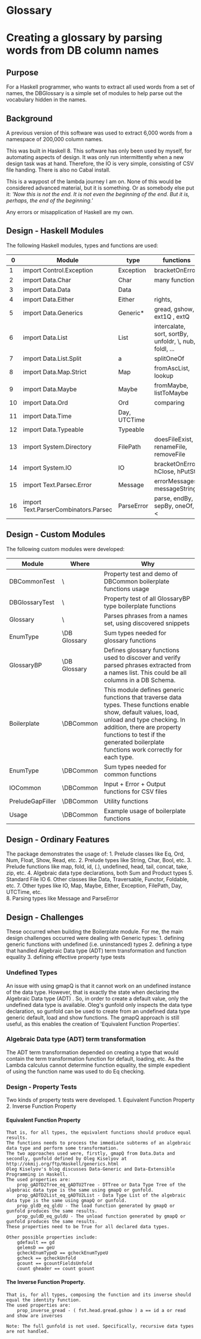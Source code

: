 # Glossary


# Creating a glossary by parsing words from DB column names 

## Purpose 

For a Haskell programmer, who wants to extract all used words from a set of names, the DBGlossary is a simple set of modules to help parse out the vocabulary hidden in the names. 

## Background 

A previous version of this software was used to extract 6,000 words from a namespace of 200,000 column names. 

This was built in Haskell 8. This software has only been used by myself, for automating aspects of design. It was only run intermittently when a new design task was at hand. Therefore, the IO is very simple, consisting of CSV file handing. There is also no Cabal install.  

This is a waypost of the lambda journey I am on. None of this would be considered advanced material, but it is something. Or as somebody else put it: 
_'Now this is not the end. It is not even the beginning of the end. But it is, perhaps, the end of the beginning.'_ 

Any errors or misapplication of Haskell are my own. 

## Design - Haskell Modules 

The following Haskell modules, types and functions are used: 

0	 | 	Module	 | 	type	 | 	functions
 --	 | 	 --------	 | 	 ----	 | 	 ---------
1	 | 	import Control.Exception	 | 	Exception	 | 	bracketOnError
2	 | 	import Data.Char	 | 	Char	 | 	many functions 
3	 | 	import Data.Data	 | 	Data	 | 	
4	 | 	import Data.Either	 | 	Either	 | 	rights, 
5	 | 	import Data.Generics	 | 	Generic* 	 | 	gread, gshow, ext1Q , extQ
6	 | 	import Data.List	 | 	List	 | 	intercalate, sort, sortBy, unfoldr, \\, nub, foldl, ... 
7	 | 	import Data.List.Split	 | 	a	 | 	splitOneOf
8	 | 	import Data.Map.Strict	 | 	Map	 | 	fromAscList, lookup
9	 | 	import Data.Maybe	 | 	Maybe	 | 	fromMaybe, listToMaybe 
10	 | 	import Data.Ord	 | 	Ord	 | 	comparing
11	 | 	import Data.Time	 | 	Day, UTCTime 	 | 	
12	 | 	import Data.Typeable	 | 	Typeable	 | 	
13	 | 	import System.Directory	 | 	FilePath	 | 	doesFileExist, renameFile, removeFile
14	 | 	import System.IO	 | 	IO	 | 	bracketOnError, hClose, hPutStr
15	 | 	import Text.Parsec.Error	 | 	Message	 | 	errorMessages, messageString 
16	 | 	import Text.ParserCombinators.Parsec	 | 	ParseError	 | 	parse, endBy, sepBy, oneOf, <|>, noneOf, many, <?>, try

## Design - Custom Modules 

The following custom modules were developed: 

Module	 | 	Where 	 | 	Why
 --------	 | 	 --------	 | 	 ----
DBCommonTest	 | 	\	 | 	Property test and demo of DBCommon boilerplate functions usage 
DBGlossaryTest	 | 	\	 | 	Property test of all GlossaryBP type boilerplate functions 
Glossary	 | 	\	 | 	Parses phrases from a names set, using discovered snippets 
EnumType	 | 	\DB Glossary	 | 	Sum types needed for glossary functions
GlossaryBP	 | 	\DB Glossary	 | 	Defines glossary functions used to discover and verify parsed phrases extracted from a names list. This could be all columns in a DB Schema.
Boilerplate	 | 	\DBCommon	 | 	This module defines generic functions that traverse data types. These functions enable show, default values, load, unload and type checking. In addition, there are property functions to test if the generated boilerplate functions work correctly for each type.
EnumType	 | 	\DBCommon	 | 	Sum types needed for common functions
IOCommon	 | 	\DBCommon	 | 	Input + Error + Output functions for CSV files 
PreludeGapFiller	 | 	\DBCommon	 | 	Utility functions
Usage	 | 	\DBCommon	 | 	Example usage of boilerplate functions


## Design - Ordinary Features 

The package demonstrates the usage of: 
	1. Prelude classes like Eq, Ord, Num, Float, Show, Read, etc. 
	2. Prelude types like String, Char, Bool, etc. 
	3. Prelude functions like map, fold, id, (.), undefined, head, tail, concat, take, zip, etc. 
	4. Algebraic data type declarations, both Sum and Product types 
	5. Standard File IO 
	6. Other classes like Data, Traversable, Functor, Foldable, etc.
	7. Other types like IO, Map, Maybe, Either, Exception, FilePath, Day, UTCTime, etc. 	
	8. Parsing types like Message and ParseError 

## Design - Challenges

These occurred when building the Boilerplate module. 
For me, the main design challenges occurred were dealing with Generic types: 
	1. defining generic functions with undefined (i.e. uninstanced) types 
	2. defining a type that handled Algebraic Data type (ADT) term transformation and function equality 
	3. defining effective property type tests 
	
### Undefined Types 

An issue with using gmapQ is that it cannot work on an undefined instance of the data type. 
However, that is exactly the state when declaring the Algebraic Data type (ADT) . 
So, in order to create a default value, only the undefined data type is available. 
Oleg's gunfold only inspects the data type declaration, so gunfold can be used to create from an undefined data type generic default, load and show functions. 
The gmapQ approach is still useful, as this enables the creation of 'Equivalent Function Properties'. 

### Algebraic Data type (ADT) term transformation 

The ADT term transformation depended on creating a type that would contain the term transformation function for default, loading, etc. 
As the Lambda calculus cannot determine function equality, the simple expedient of using the function name was used to do Eq checking. 

### Design - Property Tests 

Two kinds of property tests were developed. 
    1. Equivalent Function Property
	2. Inverse Function Property 
	
#### Equivalent Function Property	
    That is, for all types, the equivalent functions should produce equal results.  
    The functions needs to process the immediate subterms of an algebraic data type and perform some transformation. 
    The two approaches used were, firstly, gmapQ from Data.Data and secondly, gunfold defined by Oleg Kiselyov at http://okmij.org/ftp/Haskell/generics.html 
    Oleg Kiselyov's blog discusses Data-Generic and Data-Extensible Programming in Haskell. 
    The used properties are: 
        prop_gADTD2Tree_eq_gADTU2Tree - DTTree or Data Type Tree of the algebraic data type is the same using gmapQ or gunfold. 
        prop_gADTD2List_eq_gADTU2List - Data Type List of the algebraic data type is the same using gmapQ or gunfold. 
        prop_gldD_eq_gldU - The load function generated by gmapQ or gunfold produces the same results. 
        prop_guldD_eq_guldU - The unload function generated by gmapQ or gunfold produces the same results. 
    These properties need to be True for all declared data types. 
    
    Other possible properties include: 
        gdefault == gd 
        gelemsD == geU 
        gcheckEnumTypeD == gcheckEnumTypeU  
        gcheck == gcheckUnfold         
        gcount == gcountFieldsUnfold 
        count gheader == count gcount 

#### The Inverse Function Property. 
	That is, for all types, composing the function and its inverse should equal the identity function.  
    The used properties are: 
        prop_inverse_gread - ( fst.head.gread.gshow ) a == id a or read and show are inverses 

	Note: The full gunfold is not used. Specifically, recursive data types are not handled.
 

